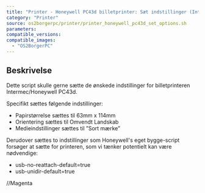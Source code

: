 ```yaml
---
title: "Printer - Honeywell PC43d billetprinter: Sæt indstillinger (Intermec)"
category: "Printer"
source: os2borgerpc/printer/printer_honeywell_pc43d_set_options.sh
parameters:
compatible_versions:
compatible_images:
  - "OS2BorgerPC"
---
```


## Beskrivelse
Dette script skulle gerne sætte de ønskede indstillinger for billetprinteren Intermec/Honeywell PC43d.

Specifikt sættes følgende indstillinger:
- Papirstørrelse sættes til 63mm x 114mm
- Orientering sættes til Omvendt Landskab
- Medieindstillinger sættes til ”Sort mærke”

Derudover sættes to indstillinger som Honeywell's eget bygge-script forsøger at sætte for printeren, som vi tænker potentielt kan være nødvendige:
- usb-no-reattach-default=true
- usb-unidir-default=true

//Magenta